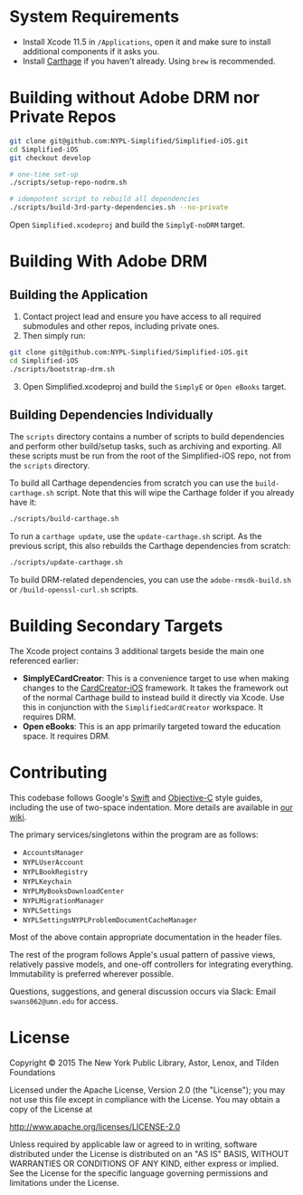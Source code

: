 # System Requirements

- Install Xcode 11.5 in `/Applications`, open it and make sure to install additional components if it asks you.
- Install [Carthage](https://github.com/Carthage/Carthage) if you haven't already. Using `brew` is recommended.

# Building without Adobe DRM nor Private Repos

```bash
git clone git@github.com:NYPL-Simplified/Simplified-iOS.git
cd Simplified-iOS
git checkout develop

# one-time set-up
./scripts/setup-repo-nodrm.sh

# idempotent script to rebuild all dependencies
./scripts/build-3rd-party-dependencies.sh --no-private
```

Open `Simplified.xcodeproj` and build the `SimplyE-noDRM` target.


# Building With Adobe DRM

## Building the Application

01. Contact project lead and ensure you have access to all required submodules and other repos, including private ones.
02. Then simply run:
```bash
git clone git@github.com:NYPL-Simplified/Simplified-iOS.git
cd Simplified-iOS
./scripts/bootstrap-drm.sh
```
03. Open Simplified.xcodeproj and build the `SimplyE` or `Open eBooks` target.


## Building Dependencies Individually

The `scripts` directory contains a number of scripts to build dependencies and perform other build/setup tasks, such as archiving and exporting. All these scripts must be run from the root of the Simplified-iOS repo, not from the `scripts` directory.

To build all Carthage dependencies from scratch you can use the `build-carthage.sh` script. Note that this will wipe the Carthage folder if you already have it:
```bash
./scripts/build-carthage.sh
```
To run a `carthage update`, use the `update-carthage.sh` script. As the previous script, this also rebuilds the Carthage dependencies from scratch:
```bash
./scripts/update-carthage.sh
```
To build DRM-related dependencies, you can use the `adobe-rmsdk-build.sh` or `/build-openssl-curl.sh` scripts.

# Building Secondary Targets

The Xcode project contains 3 additional targets beside the main one referenced earlier:

- **SimplyECardCreator**: This is a convenience target to use when making changes to the [CardCreator-iOS](https://github.com/NYPL-Simplified/CardCreator-iOS) framework. It takes the framework out of the normal Carthage build to instead build it directly via Xcode. Use this in conjunction with the `SimplifiedCardCreator` workspace. It requires DRM.
- **Open eBooks**: This is an app primarily targeted toward the education space. It requires DRM.

# Contributing

This codebase follows Google's  [Swift](https://google.github.io/swift/) and [Objective-C](https://google.github.io/styleguide/objcguide.xml) style guides,
including the use of two-space indentation. More details are available in [our wiki](https://github.com/NYPL-Simplified/Simplified/wiki/Mobile-client-applications#code-style-1).

The primary services/singletons within the program are as follows:

* `AccountsManager`
* `NYPLUserAccount`
* `NYPLBookRegistry`
* `NYPLKeychain`
* `NYPLMyBooksDownloadCenter`
* `NYPLMigrationManager`
* `NYPLSettings`
* `NYPLSettingsNYPLProblemDocumentCacheManager`

Most of the above contain appropriate documentation in the header files.

The rest of the program follows Apple's usual pattern of passive views,
relatively passive models, and one-off controllers for integrating everything.
Immutability is preferred wherever possible.

Questions, suggestions, and general discussion occurs via Slack: Email
`swans062@umn.edu` for access.

# License

Copyright © 2015 The New York Public Library, Astor, Lenox, and Tilden Foundations

Licensed under the Apache License, Version 2.0 (the "License");
you may not use this file except in compliance with the License.
You may obtain a copy of the License at

   http://www.apache.org/licenses/LICENSE-2.0

Unless required by applicable law or agreed to in writing, software
distributed under the License is distributed on an "AS IS" BASIS,
WITHOUT WARRANTIES OR CONDITIONS OF ANY KIND, either express or implied.
See the License for the specific language governing permissions and
limitations under the License.
